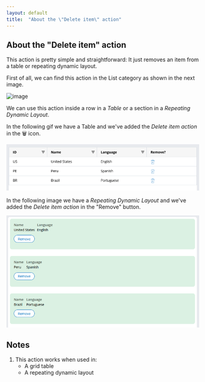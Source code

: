 ```yaml
---
layout: default
title:  "About the \"Delete item\" action"
---
```


## About the "Delete item" action

This action is pretty simple and straightforward: It just removes an item from a table or repeating dynamic layout. 

First of all, we can find this action in the List category as shown in the next image.

![image](https://user-images.githubusercontent.com/19811297/141845370-be3a5538-aada-429b-8b5d-c5be8579be58.png)

We can use this action inside a row in a _Table_ or a section in a _Repeating Dynamic Layout_. 

In the following gif we have a Table and we've added the _Delete item action_ in the 🗑 icon. 

![image](https://raw.githubusercontent.com/dfrankmv/pegablog/gh-pages/img/SMYeIXpBrj.gif)

In the following image we have a _Repeating Dynamic Layout_ and we've added the _Delete item action_ in the "Remove" button.

![image](https://raw.githubusercontent.com/dfrankmv/pegablog/gh-pages/img/qCSBer1VzN.gif)

## Notes
1. This action works when used in:
    - A grid table
    - A repeating dynamic layout


